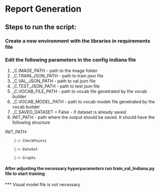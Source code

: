 # Report Generation
## Steps to run the script:

### Create a new environment with the libraries in requirements file 

### Edit the following parameters in the config indiana file
1) _C.IMAGE_PATH - path to the image folder
2) _C.TRAIN_JSON_PATH - path to train json file
3) _C.VAL_JSON_PATH -  path to val json file
4) _C.TEST_JSON_PATH - path to test json file
5) _C.VOCAB_FILE_PATH - path to vocab file genetrated by the vocab builder
6) _C.VOCAB_MODEL_PATH - path to vocab modek file genetrated by the vocab builder
7) _C.SAVED_DATASET = False - if dataset is already saved
8) INIT_PATH - path where the output should be saved. It should have the following structure 
  
  INIT_PATH:
  
        |-> CheckPoints
        
        |-> DataSet
        
        |-> Graphs

#### After adjusting the necessary hyperparameters run train_val_Indiana.py file to start training

*** Visual model file is not necessary 
